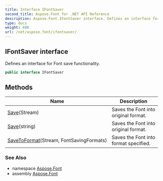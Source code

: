 ```yaml
---
title: Interface IFontSaver
second_title: Aspose.Font for .NET API Reference
description: Aspose.Font.IFontSaver interface. Defines an interface for Font save functionality
type: docs
weight: 480
url: /net/aspose.font/ifontsaver/
---
```

## IFontSaver interface

Defines an interface for Font save functionality.

```csharp
public interface IFontSaver
```

## Methods

| Name | Description |
| --- | --- |
| [Save](../../aspose.font/ifontsaver/save/#save)(Stream) | Saves the Font into original format. |
| [Save](../../aspose.font/ifontsaver/save/#save_1)(string) | Saves the Font into original format. |
| [SaveToFormat](../../aspose.font/ifontsaver/savetoformat/)(Stream, FontSavingFormats) | Saves the Font into format specified. |

### See Also

* namespace [Aspose.Font](../../aspose.font/)
* assembly [Aspose.Font](../../)


